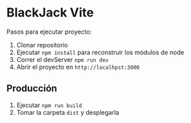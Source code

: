 # BlackJack Vite

Pasos para ejecutar proyecto:

1. Clonar repositorio
2. Ejecutar ```npm install``` para reconstruir los módulos de node
3. Correr el devServer ```npm run dev```
4. Abrir el proyecto en ```http://localhpst:3000```

## Producción

1. Ejecutar ```npm run build```
2. Tomar la carpeta ```dist``` y desplegarla
